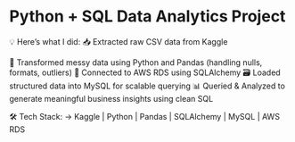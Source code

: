 # Python + SQL Data Analytics Project
💡 Here’s what I did: 📥 Extracted raw CSV data from Kaggle

🧹 Transformed messy data using Python and Pandas (handling nulls, formats, outliers)
🔌 Connected to AWS RDS using SQLAlchemy
🗃 Loaded structured data into MySQL for scalable querying
📊 Queried & Analyzed to generate meaningful business insights using clean SQL


🛠 Tech Stack:
→ Kaggle | Python | Pandas | SQLAlchemy | MySQL | AWS RDS
